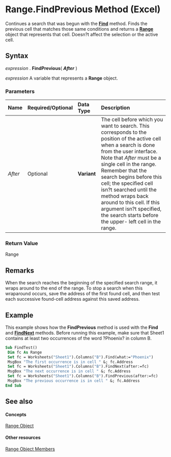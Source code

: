 
# Range.FindPrevious Method (Excel)

Continues a search that was begun with the  **[Find](d9585265-8164-cb4d-a9e3-262f6e06b6b8.md)** method. Finds the previous cell that matches those same conditions and returns a **[Range](b8207778-0dcc-4570-1234-f130532cc8cd.md)** object that represents that cell. Doesn?t affect the selection or the active cell.


## Syntax

 _expression_ . **FindPrevious**( **_After_** )

 _expression_ A variable that represents a **Range** object.


### Parameters



|**Name**|**Required/Optional**|**Data Type**|**Description**|
|:-----|:-----|:-----|:-----|
| _After_|Optional| **Variant**|The cell before which you want to search. This corresponds to the position of the active cell when a search is done from the user interface. Note that  _After_ must be a single cell in the range. Remember that the search begins before this cell; the specified cell isn?t searched until the method wraps back around to this cell. If this argument isn?t specified, the search starts before the upper- left cell in the range.|

### Return Value

Range


## Remarks

When the search reaches the beginning of the specified search range, it wraps around to the end of the range. To stop a search when this wraparound occurs, save the address of the first found cell, and then test each successive found-cell address against this saved address.


## Example

This example shows how the  **FindPrevious** method is used with the **Find** and **[FindNext](308c6241-2398-13e6-ba68-17ec713376f6.md)** methods. Before running this example, make sure that Sheet1 contains at least two occurrences of the word ?Phoenix? in column B.


```vb
Sub FindTest() 
 Dim fc As Range 
 Set fc = Worksheets("Sheet1").Columns("B").Find(what:="Phoenix") 
 MsgBox "The first occurrence is in cell " &; fc.Address 
 Set fc = Worksheets("Sheet1").Columns("B").FindNext(after:=fc) 
 MsgBox "The next occurrence is in cell " &; fc.Address 
 Set fc = Worksheets("Sheet1").Columns("B").FindPrevious(after:=fc) 
 MsgBox "The previous occurrence is in cell " &; fc.Address 
End Sub
```


## See also


#### Concepts


[Range Object](b8207778-0dcc-4570-1234-f130532cc8cd.md)
#### Other resources


[Range Object Members](4336bf81-1e63-7e44-1792-baf366a027a7.md)
